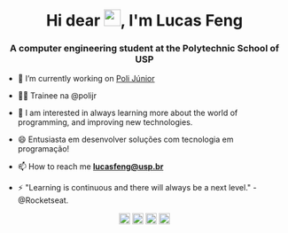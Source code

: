 <h1 align="center">Hi dear <img src="https://raw.githubusercontent.com/kaueMarques/kaueMarques/master/hi.gif" width="30px">, I'm Lucas Feng</h1>
<h3 align="center">A computer engineering student at the Polytechnic School of USP</h3>

- 🔭 I’m currently working on [Poli Júnior](https://polijunior.com.br/)

- 👨‍💻 Trainee na @polijr

- 💬 I am interested in always learning more about the world of programming, and improving new technologies.

- 😄 Entusiasta em  desenvolver soluções com tecnologia em programação!

- 📫 How to reach me **lucasfeng@usp.br**

- ⚡ "Learning is continuous and there will always be a next level." - @Rocketseat.

<p align="center">
<a href="https://twitter.com/lucasfeng83" target="blank"><img align="center" src="https://cdn.jsdelivr.net/npm/simple-icons@3.0.1/icons/twitter.svg" alt="lucasfeng" height="20" width="20" /></a>
<a href="https://www.linkedin.com/in/lucas-feng-118001189/" target="blank"><img align="center" src="https://cdn.jsdelivr.net/npm/simple-icons@3.0.1/icons/linkedin.svg" alt="lucasfeng" height="20" width="20" /></a>
<a href="https://www.facebook.com/lucas.feeng/" target="blank"><img align="center" src="https://cdn.jsdelivr.net/npm/simple-icons@3.0.1/icons/facebook.svg" alt="lucasfeng" height="20" width="20" /></a>
<a href="https://www.instagram.com/sr.feng_mc/" target="blank"><img align="center" src="https://cdn.jsdelivr.net/npm/simple-icons@3.0.1/icons/instagram.svg" alt="lucasfeng" height="20" width="20" /></a>
</p>

<!--
**FengYungz/FengYungz** is a ✨ _special_ ✨ repository because its `README.md` (this file) appears on your GitHub profile.

Here are some ideas to get you started:

- 🔭 I’m currently working on ...
- 🌱 I’m currently learning ...
- 👯 I’m looking to collaborate on ...
- 🤔 I’m looking for help with ...
- 💬 Ask me about ...
- 📫 How to reach me: ...
- 😄 Pronouns: ...
- ⚡ Fun fact: ...
-->
